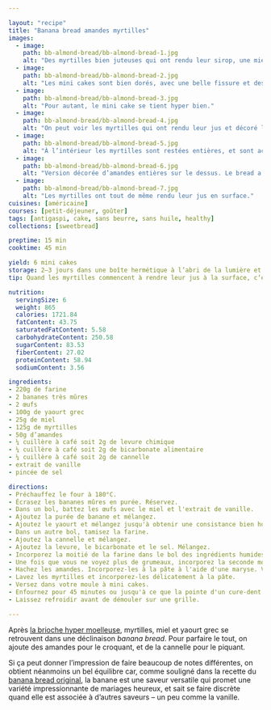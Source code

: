 ```yaml
---

layout: "recipe"
title: "Banana bread amandes myrtilles"
images:
  - image:
    path: bb-almond-bread/bb-almond-bread-1.jpg
    alt: "Des myrtilles bien juteuses qui ont rendu leur sirop, une mie câline et des amandes hachées."
  - image:
    path: bb-almond-bread/bb-almond-bread-2.jpg
    alt: "Les mini cakes sont bien dorés, avec une belle fissure et des myrtilles qui ont rendu du jus à la cuisson."
  - image:
    path: bb-almond-bread/bb-almond-bread-3.jpg
    alt: "Pour autant, le mini cake se tient hyper bien."
  - image:
    path: bb-almond-bread/bb-almond-bread-4.jpg
    alt: "On peut voir les myrtilles qui ont rendu leur jus et décoré les breads un peu comme des muffins."
  - image:
    path: bb-almond-bread/bb-almond-bread-5.jpg
    alt: "À l’intérieur les myrtilles sont restées entières, et sont accompagnées de morceaux d’amandes bien craquants."
  - image:
    path: bb-almond-bread/bb-almond-bread-6.jpg
    alt: "Version décorée d’amandes entières sur le dessus. Le bread a moins gonflé."
  - image:
    path: bb-almond-bread/bb-almond-bread-7.jpg
    alt: "Les myrtilles ont tout de même rendu leur jus en surface."
cuisines: [américaine]
courses: [petit-déjeuner, goûter]
tags: [antigaspi, cake, sans beurre, sans huile, healthy]
collections: [sweetbread]

preptime: 15 min
cooktime: 45 min

yield: 6 mini cakes
storage: 2–3 jours dans une boîte hermétique à l’abri de la lumière et de la chaleur. 5 jours au frigo. 2 mois au congélateur.
tip: Quand les myrtilles commencent à rendre leur jus à la surface, c‘est le signe que la cuisson est presque terminée.

nutrition:
  servingSize: 6
  weight: 865
  calories: 1721.84
  fatContent: 43.75
  saturatedFatContent: 5.58
  carbohydrateContent: 250.58
  sugarContent: 83.53
  fiberContent: 27.02
  proteinContent: 58.94
  sodiumContent: 3.56

ingredients:
- 220g de farine
- 2 bananes très mûres
- 2 œufs
- 100g de yaourt grec
- 25g de miel
- 125g de myrtilles
- 50g d’amandes
- ¼ cuillère à café soit 2g de levure chimique
- ¼ cuillère à café soit 2g de bicarbonate alimentaire
- ¼ cuillère à café soit 2g de cannelle
- extrait de vanille
- pincée de sel

directions:
- Préchauffez le four à 180°C.
- Écrasez les bananes mûres en purée. Réservez.
- Dans un bol, battez les œufs avec le miel et l'extrait de vanille. 
- Ajoutez la purée de banane et mélangez.
- Ajoutez le yaourt et mélangez jusqu'à obtenir une consistance bien homogène.
- Dans un autre bol, tamisez la farine. 
- Ajoutez la cannelle et mélangez. 
- Ajoutez la levure, le bicarbonate et le sel. Mélangez. 
- Incorporez la moitié de la farine dans le bol des ingrédients humides à la maryse. 
- Une fois que vous ne voyez plus de grumeaux, incorporez la seconde moitié. Réservez. 
- Hachez les amandes. Incorporez-les à la pâte à l'aide d'une maryse. Vous pouvez également en réserver 12 entières pour les déposer sur le dessus des cakes.
- Lavez les myrtilles et incorporez-les délicatement à la pâte. 
- Versez dans votre moule à mini cakes. 
- Enfournez pour 45 minutes ou jusqu'à ce que la pointe d'un cure-dent ressorte sèche. 
- Laissez refroidir avant de démouler sur une grille. 

---
```


Après [la brioche hyper moelleuse](brioche-myrtille.html), myrtilles, miel et yaourt grec se retrouvent dans une déclinaison <i lang="en">banana bread</i>. Pour parfaire le tout, on ajoute des amandes pour le croquant, et de la cannelle pour le piquant.

Si ça peut donner l’impression de faire beaucoup de notes différentes, on obtient néanmoins un bel équilibre car, comme souligné dans la recette du [banana bread original](banana-bread.html), la banane est une saveur versatile qui promet une variété impressionnante de mariages heureux, et sait se faire discrète quand elle est associée à d’autres saveurs – un peu comme la vanille.